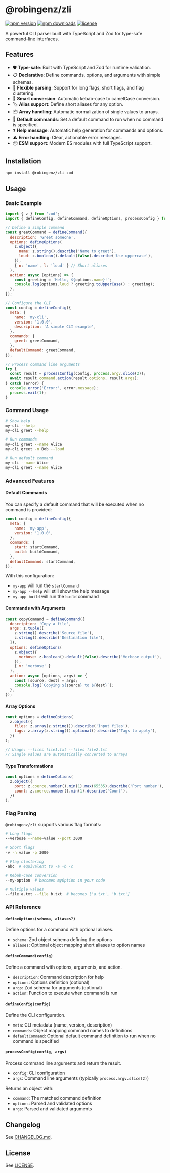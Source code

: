 # @robingenz/zli

[![npm version](https://img.shields.io/npm/v/@robingenz/zli)](https://www.npmjs.com/package/@robingenz/zli)
[![npm downloads](https://img.shields.io/npm/dm/@robingenz/zli)](https://www.npmjs.com/package/@robingenz/zli)
[![license](https://img.shields.io/npm/l/@robingenz/zli)](https://github.com/robingenz/zli/blob/main/LICENSE)

A powerful CLI parser built with TypeScript and Zod for type-safe command-line interfaces.

## Features

- 🛡️ **Type-safe**: Built with TypeScript and Zod for runtime validation.
- 📋 **Declarative**: Define commands, options, and arguments with simple schemas.
- 🔄 **Flexible parsing**: Support for long flags, short flags, and flag clustering.
- 🔀 **Smart conversion**: Automatic kebab-case to camelCase conversion.
- 🏷️ **Alias support**: Define short aliases for any option.
- 📦 **Array handling**: Automatic normalization of single values to arrays.
- 🎯 **Default commands**: Set a default command to run when no command is specified.
- ❓ **Help message**: Automatic help generation for commands and options.
- ⚠️ **Error handling**: Clear, actionable error messages.
- 📦 **ESM support**: Modern ES modules with full TypeScript support.

## Installation

```bash
npm install @robingenz/zli zod
```

## Usage

### Basic Example

```javascript
import { z } from 'zod';
import { defineConfig, defineCommand, defineOptions, processConfig } from '@robingenz/zli';

// Define a simple command
const greetCommand = defineCommand({
  description: 'Greet someone',
  options: defineOptions(
    z.object({
      name: z.string().describe('Name to greet'),
      loud: z.boolean().default(false).describe('Use uppercase'),
    }),
    { n: 'name', l: 'loud' } // Short aliases
  ),
  action: async (options) => {
    const greeting = `Hello, ${options.name}!`;
    console.log(options.loud ? greeting.toUpperCase() : greeting);
  },
});

// Configure the CLI
const config = defineConfig({
  meta: {
    name: 'my-cli',
    version: '1.0.0',
    description: 'A simple CLI example',
  },
  commands: {
    greet: greetCommand,
  },
  defaultCommand: greetCommand,
});

// Process command line arguments
try {
  const result = processConfig(config, process.argv.slice(2));
  await result.command.action(result.options, result.args);
} catch (error) {
  console.error('Error:', error.message);
  process.exit(1);
}
```

### Command Usage

```bash
# Show help
my-cli --help
my-cli greet --help

# Run commands
my-cli greet --name Alice
my-cli greet -n Bob --loud

# Run default command
my-cli --name Alice
my-cli greet --name Alice
```

### Advanced Features

#### Default Commands

You can specify a default command that will be executed when no command is provided:

```javascript
const config = defineConfig({
  meta: {
    name: 'my-app',
    version: '1.0.0',
  },
  commands: {
    start: startCommand,
    build: buildCommand,
  },
  defaultCommand: startCommand,
});
```

With this configuration:
- `my-app` will run the `startCommand`
- `my-app --help` will still show the help message
- `my-app build` will run the `build` command

#### Commands with Arguments

```javascript
const copyCommand = defineCommand({
  description: 'Copy a file',
  args: z.tuple([
    z.string().describe('Source file'),
    z.string().describe('Destination file'),
  ]),
  options: defineOptions(
    z.object({
      verbose: z.boolean().default(false).describe('Verbose output'),
    }),
    { v: 'verbose' }
  ),
  action: async (options, args) => {
    const [source, dest] = args;
    console.log(`Copying ${source} to ${dest}`);
  },
});
```

#### Array Options

```javascript
const options = defineOptions(
  z.object({
    files: z.array(z.string()).describe('Input files'),
    tags: z.array(z.string()).optional().describe('Tags to apply'),
  })
);

// Usage: --files file1.txt --files file2.txt
// Single values are automatically converted to arrays
```

#### Type Transformations

```javascript
const options = defineOptions(
  z.object({
    port: z.coerce.number().min(1).max(65535).describe('Port number'),
    count: z.coerce.number().min(1).describe('Count'),
  })
);
```

### Flag Parsing

`@robingenz/zli` supports various flag formats:

```bash
# Long flags
--verbose --name=value --port 3000

# Short flags  
-v -n value -p 3000

# Flag clustering
-abc  # equivalent to -a -b -c

# Kebab-case conversion
--my-option  # becomes myOption in your code

# Multiple values
--file a.txt --file b.txt  # becomes ['a.txt', 'b.txt']
```

### API Reference

#### `defineOptions(schema, aliases?)`

Define options for a command with optional aliases.

- `schema`: Zod object schema defining the options
- `aliases`: Optional object mapping short aliases to option names

#### `defineCommand(config)`

Define a command with options, arguments, and action.

- `description`: Command description for help
- `options`: Options definition (optional)
- `args`: Zod schema for arguments (optional)  
- `action`: Function to execute when command is run

#### `defineConfig(config)`

Define the CLI configuration.

- `meta`: CLI metadata (name, version, description)
- `commands`: Object mapping command names to definitions
- `defaultCommand`: Optional default command definition to run when no command is specified

#### `processConfig(config, args)`

Process command line arguments and return the result.

- `config`: CLI configuration
- `args`: Command line arguments (typically `process.argv.slice(2)`)

Returns an object with:
- `command`: The matched command definition
- `options`: Parsed and validated options
- `args`: Parsed and validated arguments

## Changelog

See [CHANGELOG.md](./CHANGELOG.md).

## License

See [LICENSE](./LICENSE).